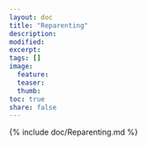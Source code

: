```yaml
---
layout: doc
title: "Reparenting"
description:
modified:
excerpt:
tags: []
image:
  feature:
  teaser:
  thumb:
toc: true
share: false
---
```


{% include doc/Reparenting.md %}
